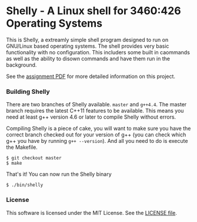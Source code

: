 # Shelly - A Linux shell for 3460:426 Operating Systems

This is Shelly, a extreamly simple shell program designed to run on GNU/Linux
based operating systems. The shell provides very basic functionality with no
configuration. This includers some built in caommands as well as the ability
to disown commands and have them run in the background.

See the [assignment PDF](http://www.cs.uakron.edu/~toneil/cs426/lab1.pdf) for
more detailed information on this project.

### Building Shelly

There are two branches of Shelly available. `master` and `g++4.4`. The master
branch requires the latest C++11 features to be available. This means you need
at least g++ version 4.6 or later to compile Shelly without errors.

Compiling Shelly is a piece of cake, you will want to make sure you have the
correct branch checked out for your version of g++ (you can check which g++
you have by running `g++ --version`). And all you need to do is execute the
Makefile.

    $ git checkout master
    $ make

That's it! You can now run the Shelly binary

    $ ./bin/shelly

### License

This software is licensed under the MIT License. See the
[LICENSE file](./LICENSE.md).
